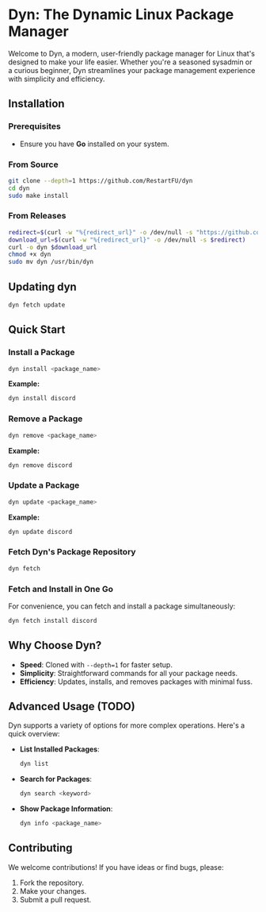 # Dyn: The Dynamic Linux Package Manager

Welcome to Dyn, a modern, user-friendly package manager for Linux that's designed to make your life easier. Whether you're a seasoned sysadmin or a curious beginner, Dyn streamlines your package management experience with simplicity and efficiency.

## Installation

### Prerequisites
- Ensure you have **Go** installed on your system.

### From Source
```sh
git clone --depth=1 https://github.com/RestartFU/dyn
cd dyn
sudo make install
```

### From Releases
```sh
redirect=$(curl -w "%{redirect_url}" -o /dev/null -s "https://github.com/RestartFU/dyn/releases/latest/download/dyn")
download_url=$(curl -w "%{redirect_url}" -o /dev/null -s $redirect)
curl -o dyn $download_url
chmod +x dyn
sudo mv dyn /usr/bin/dyn
```

## Updating dyn
```sh
dyn fetch update
```

## Quick Start

### Install a Package
```sh
dyn install <package_name>
```
**Example:**
```sh
dyn install discord
```

### Remove a Package
```sh
dyn remove <package_name>
```
**Example:**
```sh
dyn remove discord
```

### Update a Package
```sh
dyn update <package_name>
```
**Example:**
```sh
dyn update discord
```

### Fetch Dyn's Package Repository
```sh
dyn fetch
```

### Fetch and Install in One Go
For convenience, you can fetch and install a package simultaneously:
```sh
dyn fetch install discord
```

## Why Choose Dyn?

- **Speed**: Cloned with `--depth=1` for faster setup.
- **Simplicity**: Straightforward commands for all your package needs.
- **Efficiency**: Updates, installs, and removes packages with minimal fuss.

## Advanced Usage (TODO)

Dyn supports a variety of options for more complex operations. Here's a quick overview:

- **List Installed Packages**:
  ```sh
  dyn list
  ```

- **Search for Packages**:
  ```sh
  dyn search <keyword>
  ```

- **Show Package Information**:
  ```sh
  dyn info <package_name>
  ```

## Contributing

We welcome contributions! If you have ideas or find bugs, please:

1. Fork the repository.
2. Make your changes.
3. Submit a pull request.
